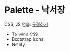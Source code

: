 # Palette - 낙서장

CSS, JS 연습: [구경하기](https://css-palette.netlify.app)

- Tailwind CSS
- Bootstrap Icons
- Netlify
